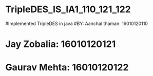 # TripleDES_IS_IA1_110_121_122
#Implemented TripleDES in java 
#BY: Aanchal thaman: 16010120110
#    Jay Zobalia: 16010120121
#    Gaurav Mehta: 16010120122      
